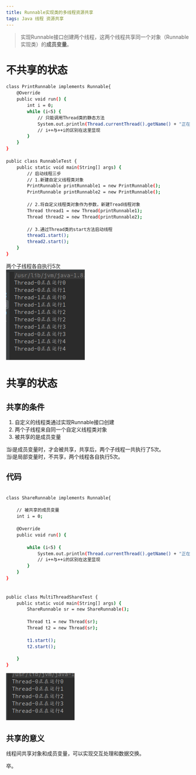```yaml
---
title: Runnable实现类的多线程资源共享
tags: Java 线程 资源共享
---
```


> 实现Runnable接口创建两个线程，这两个线程共享同一个对象（Runnable实现类）的**成员变量**。  

<!--more-->

# 不共享的状态

```bash
class PrintRunnable implements Runnable{
    @Override
    public void run() {
        int i = 0;
        while (i<5) {
            // 只能调用Thread类的静态方法
            System.out.println(Thread.currentThread().getName() + "正在运行"+(i++));
            // i++与++i的区别在这里显现
        }
    }
}

public class RunnableTest {
    public static void main(String[] args) {
        // 启动线程三步
        // 1.新建自定义线程类对象
        PrintRunnable printRunnable1 = new PrintRunnable();
        PrintRunnable printRunnable2 = new PrintRunnable();

        // 2.将自定义线程类对象作为参数，新建Tread线程对象
        Thread thread1 = new Thread(printRunnable1);
        Thread thread2 = new Thread(printRunnable2);

        // 3.通过Thread类的start方法启动线程
        thread1.start();
        thread2.start();
    }
}

```
两个子线程各自执行5次  
![](/assets/img/blog/2017/2017-11-19-noshare.png)  

# 共享的状态

## 共享的条件

1. 自定义的线程类通过实现Runnable接口创建  
2. 两个子线程来自同一个自定义线程类对象  
3. 被共享的是成员变量  

当i是成员变量时，才会被共享，共享后，两个子线程一共执行了5次。  
当i是局部变量时，不共享，两个线程各自执行5次。  

## 代码

```bash

class ShareRunnable implements Runnable{

    // 被共享的成员变量
    int i = 0;

    @Override
    public void run() {

        while (i<5) {
            System.out.println(Thread.currentThread().getName() + "正在运行"+(i++));
            // i++与++i的区别在这里显现
        }
    }
}


public class MultiThreadShareTest {
    public static void main(String[] args) {
        ShareRunnable sr = new ShareRunnable();

        Thread t1 = new Thread(sr);
        Thread t2 = new Thread(sr);

        t1.start();
        t2.start();

    }
}


```

![](/assets/img/blog/2017/2017-11-19-share.png)
## 共享的意义
线程间共享对象和成员变量，可以实现交互处理和数据交换。  

卒。  

